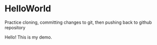 # HelloWorld
Practice cloning, committing changes to git, then pushing back to github repository

Hello! This is my demo.